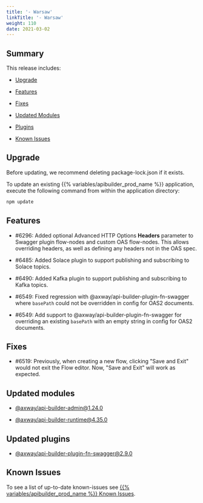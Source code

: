 ```yaml
---
title: '- Warsaw'
linkTitle: '- Warsaw'
weight: 110
date: 2021-03-02
---
```


## Summary

This release includes:

* [Upgrade](#upgrade)

* [Features](#features)

* [Fixes](#fixes)

* [Updated Modules](#updated-modules)

* [Plugins](#updated-plugins)

* [Known Issues](#known-issues)

## Upgrade

Before updating, we recommend deleting package-lock.json if it exists.

To update an existing {{% variables/apibuilder_prod_name %}} application, execute the following command from within the application directory:

```bash
npm update
```

## Features

* #6296: Added optional Advanced HTTP Options **Headers** parameter to Swagger plugin flow-nodes and custom OAS flow-nodes. This allows overriding headers, as well as defining any headers not in the OAS spec.

* #6485: Added Solace plugin to support publishing and subscribing to Solace topics.

* #6490: Added Kafka plugin to support publishing and subscribing to Kafka topics.

* #6549: Fixed regression with @axway/api-builder-plugin-fn-swagger where `basePath` could not be overridden in config for OAS2 documents.

* #6549: Add support to @axway/api-builder-plugin-fn-swagger for overriding an existing `basePath` with an empty string in config for OAS2 documents.

## Fixes

* #6519: Previously, when creating a new flow, clicking "Save and Exit" would not exit the Flow editor. Now, "Save and Exit" will work as expected.

## Updated modules

* [@axway/api-builder-admin@1.24.0](https://www.npmjs.com/package/@axway/api-builder-admin/v/1.24.0)

* [@axway/api-builder-runtime@4.35.0](https://www.npmjs.com/package/@axway/api-builder-runtime/v/4.35.0)

## Updated plugins

* [@axway/api-builder-plugin-fn-swagger@2.9.0](https://www.npmjs.com/package/@axway/api-builder-plugin-fn-swagger/v/2.9.0)

## Known Issues

To see a list of up-to-date known-issues see [{{% variables/apibuilder_prod_name %}} Known Issues](/docs/known_issues/).
